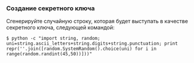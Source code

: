 ### Создание секретного ключа

Сгенерируйте случайную строку, которая будет выступать в качестве секретного ключа, следующей командой:

```
$ python -c "import string, random; uni=string.ascii_letters+string.digits+string.punctuation; print repr(''.join([random.SystemRandom().choice(uni) for i in range(random.randint(45,50))]))"
```



